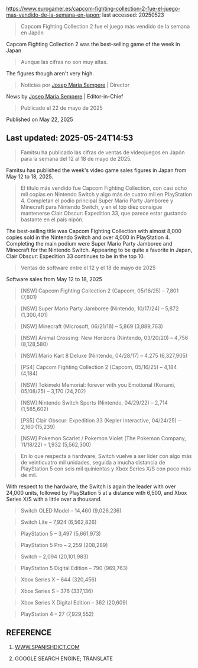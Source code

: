 https://www.eurogamer.es/capcom-fighting-collection-2-fue-el-juego-mas-vendido-de-la-semana-en-japon; last accessed: 20250523

> Capcom Fighting Collection 2 fue el juego más vendido de la semana en Japón

Capcom Fighting Collection 2 was the best-selling game of the week in Japan

> Aunque las cifras no son muy altas.

The figures though aren't very high.

> Noticias por [Josep Maria Sempere](https://www.eurogamer.es/authors/josep-maria-sempere) | Director

News by [Josep Maria Sempere](https://www.eurogamer.es/authors/josep-maria-sempere) | Editor-in-Chief

> Publicado el 22 de mayo de 2025

Published on May 22, 2025

## Last updated: 2025-05-24T14:53

> Famitsu ha publicado las cifras de ventas de videojuegos en Japón para la semana del 12 al 18 de mayo de 2025.

Famitsu has published the week's video game sales figures in Japan from May 12 to 18, 2025.

> El título más vendido fue Capcom Fighting Collection, con casi ocho mil copias en Nintendo Switch y algo más de cuatro mil en PlayStation 4. Completan el podio principal Super Mario Party Jamboree y Minecraft para Nintendo Switch, y en el top diez consigue mantenerse Clair Obscur: Expedition 33, que parece estar gustando bastante en el país nipón.

The best-selling title was Capcom Fighting Collection with almost 8,000 copies sold in the Nintendo Switch and over 4,000 in PlayStation 4. Completing the main podium were Super Mario Party Jamboree and Minecraft for the Nintendo Switch. Appearing to be quite a favorite in Japan, Clair Obscur: Expedition 33 continues to be in the top 10.

> Ventas de software entre el 12 y el 18 de mayo de 2025

Software sales from May 12 to 18, 2025

> [NSW] Capcom Fighting Collection 2 (Capcom, 05/16/25) – 7,801 (7,801)

> [NSW] Super Mario Party Jamboree (Nintendo, 10/17/24) – 5,872 (1,300,401)
   
> [NSW] Minecraft (Microsoft, 06/21/18) – 5,869 (3,889,763)

> [NSW] Animal Crossing: New Horizons (Nintendo, 03/20/20) – 4,756 (8,128,580)

> [NSW] Mario Kart 8 Deluxe (Nintendo, 04/28/17) – 4,275 (6,327,905)

> [PS4] Capcom Fighting Collection 2 (Capcom, 05/16/25) – 4,184 (4,184)

> [NSW] Tokimeki Memorial: forever with you Emotional (Konami, 05/08/25) – 3,170 (24,202)

> [NSW] Nintendo Switch Sports (Nintendo, 04/29/22) – 2,714 (1,585,602)

> [PS5] Clair Obscur: Expedition 33 (Kepler Interactive, 04/24/25) – 2,160 (15,239)

> [NSW] Pokemon Scarlet / Pokemon Violet (The Pokemon Company, 11/18/22) – 1,932 (5,562,300)

> En lo que respecta a hardware, Switch vuelve a ser líder con algo más de veinticuatro mil unidades, seguida a mucha distancia de PlayStation 5 con seis mil quinientas y Xbox Series X/S con poco más de mil.

With respect to the hardware, the Switch is again the leader with over 24,000 units, followed by PlayStation 5 at a distance with 6,500, and Xbox Series X/S with a little over a thousand.

> Switch OLED Model – 14,460 (9,026,236)

> Switch Lite – 7,924 (6,562,826)

> PlayStation 5 – 3,497 (5,661,973)

> PlayStation 5 Pro – 2,259 (208,289)

> Switch – 2,094 (20,101,983)

> PlayStation 5 Digital Edition – 790 (969,763)

> Xbox Series X – 644 (320,456)

> Xbox Series S – 376 (337,136)

> Xbox Series X Digital Edition – 362 (20,609)

> PlayStation 4 – 27 (7,929,552)

## REFERENCE

1) [WWW.SPANISHDICT.COM](https://www.spanishdict.com)

2) GOOGLE SEARCH ENGINE; TRANSLATE